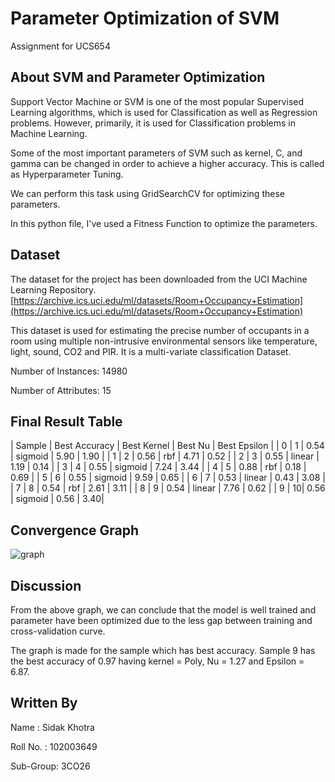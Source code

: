 # Parameter Optimization of SVM
Assignment for UCS654

## About SVM and Parameter Optimization

Support Vector Machine or SVM is one of the most popular Supervised Learning algorithms, which is used for Classification as well as Regression problems. However, primarily, it is used for Classification problems in Machine Learning.

Some of the most important parameters of SVM such as kernel, C, and gamma can be changed in order to achieve a higher accuracy. This is called as Hyperparameter Tuning. 

We can perform this task using GridSearchCV for optimizing these parameters.

In this python file, I've used a Fitness Function to optimize the parameters.

## Dataset

The dataset for the project has been downloaded from the UCI Machine Learning Repository.
[https://archive.ics.uci.edu/ml/datasets/Room+Occupancy+Estimation](https://archive.ics.uci.edu/ml/datasets/Room+Occupancy+Estimation)

This dataset is used for estimating the precise number of occupants in a room using multiple non-intrusive environmental sensors like temperature, light, sound, CO2 and PIR. It is a multi-variate classification Dataset.

Number of Instances: 14980

Number of Attributes: 15

## Final Result Table

| Sample | Best Accuracy | Best Kernel |	Best Nu |	Best Epsilon |
| 0 |	1	| 0.54 |	sigmoid |	5.90 |	1.90 |
| 1	| 2	| 0.56 | rbf | 4.71	| 0.52 | 
| 2	| 3	| 0.55 | linear	| 1.19	| 0.14 | 
| 3	| 4	| 0.55 | sigmoid	| 7.24	| 3.44 | 
| 4	| 5	| 0.88 | rbf	| 0.18	| 0.69 | 
| 5	| 6	| 0.55 | sigmoid	| 9.59	| 0.65 | 
| 6	| 7	| 0.53 | linear	| 0.43	| 3.08 | 
| 7	| 8	| 0.54 | rbf	| 2.61	| 3.11 | 
| 8	| 9	| 0.54 | linear	| 7.76	| 0.62 | 
| 9	| 10| 0.56 | sigmoid	| 0.56	| 3.40|  

## Convergence Graph
![graph](https://user-images.githubusercontent.com/72306997/233000047-3bbc6cf2-8ec0-4276-8519-17da7da2fb25.png)

## Discussion
From the above graph, we can conclude that the model is well trained and parameter have been optimized due to the less gap between training and cross-validation curve.

The graph is made for the sample which has best accuracy. Sample 9 has the best accuracy of 0.97 having kernel = Poly, Nu = 1.27 and Epsilon = 6.87.

## Written By
Name : Sidak Khotra
  
Roll No. : 102003649

Sub-Group: 3CO26
